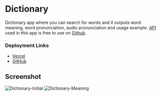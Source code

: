 # Dictionary
Dictionary app where you can search for words and it outputs word meaning, word pronunciation, audio pronunciation and usage example.
[API](https://dictionaryapi.dev) used in this app is free to use on [Github](https://github.com/meetDeveloper/freeDictionaryAPI).

### Deployment Links

- [Vercel](https://dictionary-harsh1x4.vercel.app)
- [GitHub](https://harsh1x4.github.io/Dictionary/)

## Screenshot
![Dictionary-Initial](https://user-images.githubusercontent.com/93096721/196089395-5a71579d-4f71-4cda-a5d9-1c666d66af1c.png)
![Dictionary-Meaning](https://user-images.githubusercontent.com/93096721/196089410-26b6ca96-b439-4a0d-96dc-4c87748ccb5f.png)

